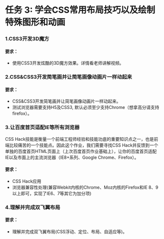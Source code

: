 <html lang="en">

<head>
    <meta charset="UTF-8">
</head>

<body>
    <h1>任务 3: 学会CSS常用布局技巧以及绘制特殊图形和动画</h1>
    <h3>1.CSS3开发3D魔方</h2>
    <h4>要求：</h4>
    <ul>
        <li>使用CSS3开发炫酷的3D魔方效果。详情看老师讲解视频。</li>
    </ul>
    <h3>2.CSS&CSS3开发简笔画并让简笔画像动画片一样动起来</h2>
    <h4>要求：</h4>
    <ul>
        <li>CSS&CSS3开发简笔画并让简笔画像动画片一样动起来。</li>
       <li>测试浏览器需要支持H5及CSS3, 默认必须至少支持Chrome（想拿高分请支持firefox）。</li>
    </ul>
     <h3>3.让百度首页适配IE等所有浏览器</h2>
     <p>
       CSS Hack技能是衡量一个前端工程师经验和技能功底的重要知识点之一，也是前端比较痛苦的一个技能点。因此这个作业，我们需要寻找CSS Hack并反馈到一个单独的百度首页HTML页面上（上次百度首页作业基础上），让你的百度首页适配IE以及市面上的主流浏览器（IE8+系列、Google Chrome、Firefox）。
     </p>
    <h4>要求：</h4>
    <ul>
        <li>CSS Hack应用</li>
       <li>浏览器兼容性处理(兼容Webkit内核的Chrome、Moz内核的Firefox和IE 8、9以上即可，实现了IE6、7等其它为加分项)</li>
    </ul>
     <h3>4.理解并完成双飞翼布局</h2>
    <h4>要求：</h4>
    <ul>
        <li>理解并完成双飞翼布局(CSS浮动、定位、布局、自适应等)。</li>
    </ul>
   </body>
</html>